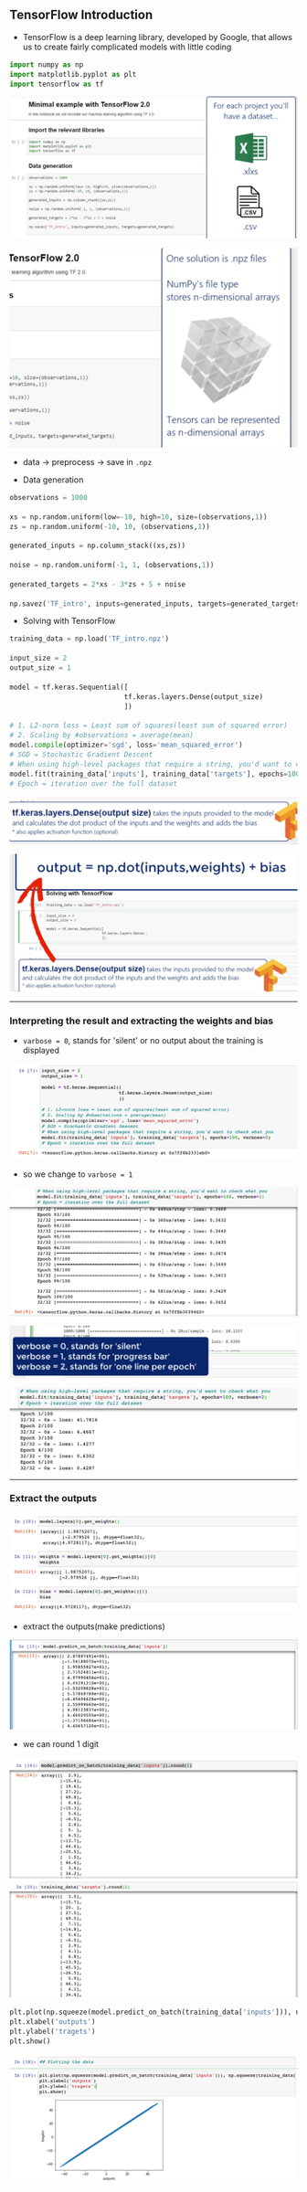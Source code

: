 ## TensorFlow Introduction

- TensorFlow is a deep learning library, developed by Google, that allows us to create fairly
  complicated models with little coding


```py
import numpy as np
import matplotlib.pyplot as plt
import tensorflow as tf
```

![](img/2020-10-10-21-32-26.png)

![](img/2020-10-10-21-32-54.png)


- data -> preprocess -> save in `.npz`


- Data generation

```py
observations = 1000

xs = np.random.uniform(low=-10, high=10, size=(observations,1))
zs = np.random.uniform(-10, 10, (observations,1))

generated_inputs = np.column_stack((xs,zs))

noise = np.random.uniform(-1, 1, (observations,1))

generated_targets = 2*xs - 3*zs + 5 + noise

np.savez('TF_intro', inputs=generated_inputs, targets=generated_targets)
```







- Solving with TensorFlow

```py
training_data = np.load('TF_intro.npz')

input_size = 2
output_size = 1

model = tf.keras.Sequential([
                            tf.keras.layers.Dense(output_size)    
                            ])

# 1. L2-norm loss = Least sum of squares(least sum of squared error)
# 2. Scaling by #observations = average(mean)
model.compile(optimizer='sgd', loss='mean_squared_error')
# SGD = Stochastic Gradient Descent
# When using high-level packages that require a string, you'd want to check what you
model.fit(training_data['inputs'], training_data['targets'], epochs=100, verbose=0)
# Epoch = iteration over the full dataset
```

![](img/2020-10-10-22-58-16.png)

![](img/2020-10-10-22-58-30.png)

---

### Interpreting the result and extracting the weights and bias

- `varbose = 0`, stands for 'silent' or no output about the training is displayed

![](img/2020-10-10-23-23-55.png)

- so we change to `varbose = 1`

![](img/2020-10-10-23-24-34.png)

![](img/2020-10-10-23-26-36.png)

![](img/2020-10-10-23-26-55.png)

---

### Extract the outputs 

![](img/2020-10-10-23-39-18.png)


- extract the outputs(make predictions)

![](img/2020-10-10-23-40-47.png)

- we can round 1 digit

![](img/2020-10-10-23-42-06.png)


```py
plt.plot(np.squeeze(model.predict_on_batch(training_data['inputs'])), np.squeeze(training_data['targets']))
plt.xlabel('outputs')
plt.ylabel('tragets')
plt.show()
```

![](img/2020-10-10-23-48-02.png)










